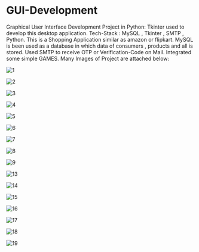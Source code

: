 # GUI-Development
Graphical User Interface Development Project in Python:
Tkinter used to develop this desktop application.
Tech-Stack : MySQL , Tkinter , SMTP , Python.
This is a Shopping Application similar as amazon or flipkart.
MySQL is been used as a database in which data of consumers , products and all is stored.
Used SMTP to receive OTP or Verification-Code on Mail.
Integrated some simple GAMES.
Many Images of Project are attached below:  

![1](https://github.com/Yatharthg2/GUI-Development/assets/85025454/c54cdf0e-edb1-4a55-ad9d-fd793cc99973)


![2](https://github.com/Yatharthg2/GUI-Development/assets/85025454/e5c78e3c-5309-44f4-adfb-160012a82f2e)


![3](https://github.com/Yatharthg2/GUI-Development/assets/85025454/d3aa2e9c-95a0-4ed5-8c38-5ba0196e3d4e)

![4](https://github.com/Yatharthg2/GUI-Development/assets/85025454/e43bb966-f132-4892-a857-f37efca2d5c0)

![5](https://github.com/Yatharthg2/GUI-Development/assets/85025454/4cad05d7-a238-462b-a136-1cbb428c9a5a)

![6](https://github.com/Yatharthg2/GUI-Development/assets/85025454/c0078675-b8ac-4f91-968a-77251f172918)

![7](https://github.com/Yatharthg2/GUI-Development/assets/85025454/64402554-7779-44cd-83e9-1f4b3c310137)

![8](https://github.com/Yatharthg2/GUI-Development/assets/85025454/cb0d34d2-d06d-4812-8017-0f151fcd52e2)

![9](https://github.com/Yatharthg2/GUI-Development/assets/85025454/a1fd2dce-a3ee-4c25-88ef-00f0c104ff32)

![13](https://github.com/Yatharthg2/GUI-Development/assets/85025454/f2112d95-5e1f-4adf-bde2-d423f182134e)

![14](https://github.com/Yatharthg2/GUI-Development/assets/85025454/8dadb9ac-96f3-466b-bc0b-af4b1486824d)

![15](https://github.com/Yatharthg2/GUI-Development/assets/85025454/6ae44602-3403-4e55-8347-91525e1087b1)

![16](https://github.com/Yatharthg2/GUI-Development/assets/85025454/6ea31b24-5f16-4eab-ac9f-d16f9eb69584)

![17](https://github.com/Yatharthg2/GUI-Development/assets/85025454/aabe4b2a-9934-49eb-abe0-67aa7403413f)

![18](https://github.com/Yatharthg2/GUI-Development/assets/85025454/34c6358f-d612-4897-8c92-dced32acfbe7)

![19](https://github.com/Yatharthg2/GUI-Development/assets/85025454/a2da672c-dafb-4e61-acbf-f421d910d3b6)






